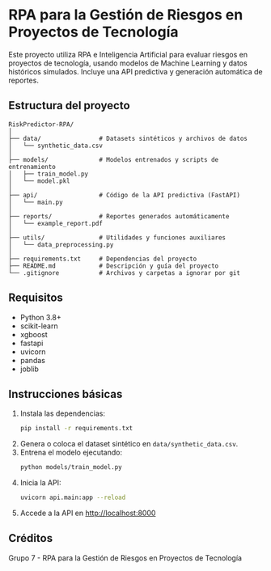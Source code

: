 # RPA para la Gestión de Riesgos en Proyectos de Tecnología

Este proyecto utiliza RPA e Inteligencia Artificial para evaluar riesgos en proyectos de tecnología, usando modelos de Machine Learning y datos históricos simulados. Incluye una API predictiva y generación automática de reportes.

## Estructura del proyecto

```
RiskPredictor-RPA/
│
├── data/                # Datasets sintéticos y archivos de datos
│   └── synthetic_data.csv
│
├── models/              # Modelos entrenados y scripts de entrenamiento
│   ├── train_model.py
│   └── model.pkl
│
├── api/                 # Código de la API predictiva (FastAPI)
│   └── main.py
│
├── reports/             # Reportes generados automáticamente
│   └── example_report.pdf
│
├── utils/               # Utilidades y funciones auxiliares
│   └── data_preprocessing.py
│
├── requirements.txt     # Dependencias del proyecto
├── README.md            # Descripción y guía del proyecto
└── .gitignore           # Archivos y carpetas a ignorar por git
```

## Requisitos
- Python 3.8+
- scikit-learn
- xgboost
- fastapi
- uvicorn
- pandas
- joblib

## Instrucciones básicas

1. Instala las dependencias:
   ```bash
   pip install -r requirements.txt
   ```
2. Genera o coloca el dataset sintético en `data/synthetic_data.csv`.
3. Entrena el modelo ejecutando:
   ```bash
   python models/train_model.py
   ```
4. Inicia la API:
   ```bash
   uvicorn api.main:app --reload
   ```
5. Accede a la API en [http://localhost:8000](http://localhost:8000)

## Créditos
Grupo 7 - RPA para la Gestión de Riesgos en Proyectos de Tecnología

